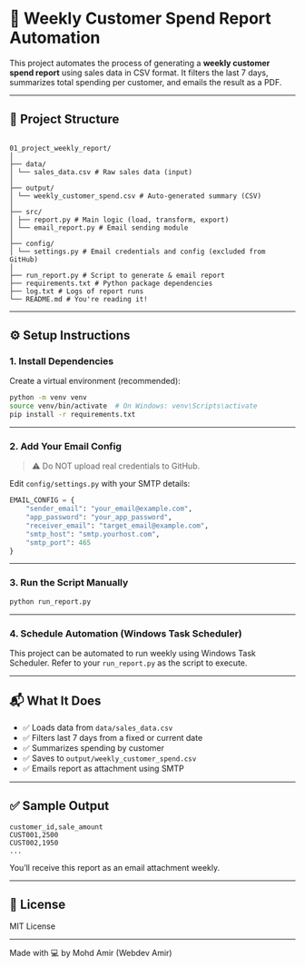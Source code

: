 # 🧾 Weekly Customer Spend Report Automation

This project automates the process of generating a **weekly customer spend report** using sales data in CSV format. It filters the last 7 days, summarizes total spending per customer, and emails the result as a PDF.

---

## 📁 Project Structure

```

01_project_weekly_report/
│
├── data/
│ └── sales_data.csv # Raw sales data (input)
│
├── output/
│ └── weekly_customer_spend.csv # Auto-generated summary (CSV)
│
├── src/
│ ├── report.py # Main logic (load, transform, export)
│ └── email_report.py # Email sending module
│
├── config/
│ └── settings.py # Email credentials and config (excluded from GitHub)
│
├── run_report.py # Script to generate & email report
├── requirements.txt # Python package dependencies
├── log.txt # Logs of report runs
└── README.md # You're reading it!

```

---

## ⚙️ Setup Instructions

### 1. Install Dependencies

Create a virtual environment (recommended):

```bash
python -m venv venv
source venv/bin/activate  # On Windows: venv\Scripts\activate
pip install -r requirements.txt
```

---

### 2. Add Your Email Config

> ⚠️ Do NOT upload real credentials to GitHub.

Edit `config/settings.py` with your SMTP details:

```python
EMAIL_CONFIG = {
    "sender_email": "your_email@example.com",
    "app_password": "your_app_password",
    "receiver_email": "target_email@example.com",
    "smtp_host": "smtp.yourhost.com",
    "smtp_port": 465
}
```

---

### 3. Run the Script Manually

```bash
python run_report.py
```

---

### 4. Schedule Automation (Windows Task Scheduler)

This project can be automated to run weekly using Windows Task Scheduler.
Refer to your `run_report.py` as the script to execute.

---

## 📬 What It Does

- ✅ Loads data from `data/sales_data.csv`
- ✅ Filters last 7 days from a fixed or current date
- ✅ Summarizes spending by customer
- ✅ Saves to `output/weekly_customer_spend.csv`
- ✅ Emails report as attachment using SMTP

---

## ✅ Sample Output

```csv
customer_id,sale_amount
CUST001,2500
CUST002,1950
...
```

You’ll receive this report as an email attachment weekly.

---

## 🤝 License

MIT License

---

Made with 💻 by Mohd Amir (Webdev Amir)
